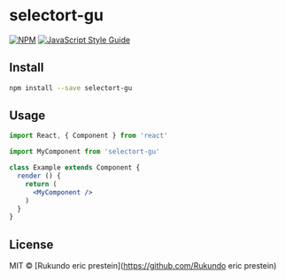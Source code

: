 # selectort-gu

> 

[![NPM](https://img.shields.io/npm/v/selectort-gu.svg)](https://www.npmjs.com/package/selectort-gu) [![JavaScript Style Guide](https://img.shields.io/badge/code_style-standard-brightgreen.svg)](https://standardjs.com)

## Install

```bash
npm install --save selectort-gu
```

## Usage

```jsx
import React, { Component } from 'react'

import MyComponent from 'selectort-gu'

class Example extends Component {
  render () {
    return (
      <MyComponent />
    )
  }
}
```

## License

MIT © [Rukundo eric prestein](https://github.com/Rukundo eric prestein)
